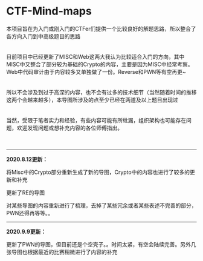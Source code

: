 # CTF-Mind-maps

本项目旨在为入门或刚入门的CTFer们提供一个比较良好的解题思路，所以整合了各方向入门到中高级题目的思路
<br>
<br>
<br>
目前项目中已经更新了MISC和Web这两大我认为比较适合入门的方向，其中MISC中又整合了部分较为基础的Crypto的内容，主要是因为MISC中经常考察。Web中代码审计由于内容较多又单独做了一份。Reverse和PWN等有空再更~
<br>
<br>
<br>
所以不会涉及到过于高深的内容，也不会有过多的技术细节（当然随着时间的推移这两个会越来越多），本导图所涉及的点至少已经在两道及以上题目出现过
<br>
<br>
<br>
当然，受限于笔者实力和经验，有些内容可能有所纰漏，组织架构也可能存在问题，欢迎发现问题或想补充内容的各位师傅指出。
<br>
<br>
<br>



-------------------------------------------------------------------------------------------
**2020.8.12更新：**

将Misc中的Crypto部分重新生成了新的导图，Crypto中的内容也进行了较多的更新和补充

更新了RE的导图

对某些导图的内容重新进行了梳理，去掉了某些冗余或者某些表述不完善的部分，PWN还得再等等。。

-------------------------------------------------------------------------------------------
**2020.9.9更新：**

更新了PWN的导图，但目前还是个空壳子。。时间太紧，有空会陆续完善。另外几张导图也根据最近的比赛稍微进行了内容的补充

